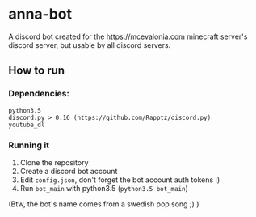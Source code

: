 # anna-bot
A discord bot created for the https://mcevalonia.com minecraft server's discord server, but usable by all discord servers.

## How to run
### Dependencies:
```
python3.5
discord.py > 0.16 (https://github.com/Rapptz/discord.py)
youtube_dl
```

### Running it
1. Clone the repository
2. Create a discord bot account
3. Edit `config.json`, don't forget the bot account auth tokens :)
4. Run `bot_main` with python3.5 (`python3.5 bot_main`)

(Btw, the bot's name comes from a swedish pop song ;) )